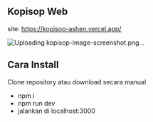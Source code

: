 
## Kopisop Web

site: https://kopisop-ashen.vercel.app/

![Uploading kopisop-image-screenshot.png…]()


## Cara Install

Clone repository atau download secara manual

- npm i
- npm run dev
- jalankan di localhost:3000
